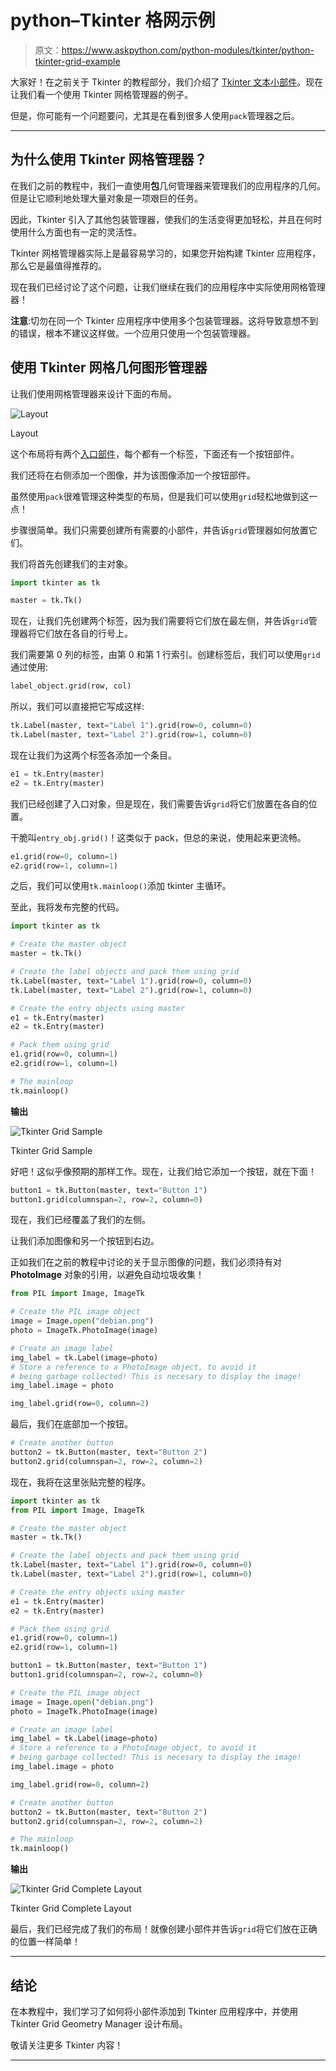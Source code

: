 # python–Tkinter 格网示例

> 原文：<https://www.askpython.com/python-modules/tkinter/python-tkinter-grid-example>

大家好！在之前关于 Tkinter 的教程部分，我们介绍了 [Tkinter 文本小部件](https://www.askpython.com/python-modules/tkinter/tkinter-text-widget-tkinter-scrollbar)。现在让我们看一个使用 Tkinter 网格管理器的例子。

但是，你可能有一个问题要问，尤其是在看到很多人使用`pack`管理器之后。

* * *

## 为什么使用 Tkinter 网格管理器？

在我们之前的教程中，我们一直使用**包**几何管理器来管理我们的应用程序的几何。但是让它顺利地处理大量对象是一项艰巨的任务。

因此，Tkinter 引入了其他包装管理器，使我们的生活变得更加轻松，并且在何时使用什么方面也有一定的灵活性。

Tkinter 网格管理器实际上是最容易学习的，如果您开始构建 Tkinter 应用程序，那么它是最值得推荐的。

现在我们已经讨论了这个问题，让我们继续在我们的应用程序中实际使用网格管理器！

**注意**:切勿在同一个 Tkinter 应用程序中使用多个包装管理器。这将导致意想不到的错误，根本不建议这样做。一个应用只使用一个包装管理器。

## 使用 Tkinter 网格几何图形管理器

让我们使用网格管理器来设计下面的布局。

![Layout](img/ee735d43161d75390bd711c5e78c7286.png)

Layout

这个布局将有两个[入口部件](https://www.askpython.com/python-modules/tkinter/tkinter-entry-widget)，每个都有一个标签，下面还有一个按钮部件。

我们还将在右侧添加一个图像，并为该图像添加一个按钮部件。

虽然使用`pack`很难管理这种类型的布局，但是我们可以使用`grid`轻松地做到这一点！

步骤很简单。我们只需要创建所有需要的小部件，并告诉`grid`管理器如何放置它们。

我们将首先创建我们的主对象。

```py
import tkinter as tk

master = tk.Tk()

```

现在，让我们先创建两个标签，因为我们需要将它们放在最左侧，并告诉`grid`管理器将它们放在各自的行号上。

我们需要第 0 列的标签，由第 0 和第 1 行索引。创建标签后，我们可以使用`grid`通过使用:

```py
label_object.grid(row, col)

```

所以，我们可以直接把它写成这样:

```py
tk.Label(master, text="Label 1").grid(row=0, column=0)
tk.Label(master, text="Label 2").grid(row=1, column=0)

```

现在让我们为这两个标签各添加一个条目。

```py
e1 = tk.Entry(master)
e2 = tk.Entry(master)

```

我们已经创建了入口对象，但是现在，我们需要告诉`grid`将它们放置在各自的位置。

干脆叫`entry_obj.grid()`！这类似于 pack，但总的来说，使用起来更流畅。

```py
e1.grid(row=0, column=1)
e2.grid(row=1, column=1)

```

之后，我们可以使用`tk.mainloop()`添加 tkinter 主循环。

至此，我将发布完整的代码。

```py
import tkinter as tk

# Create the master object
master = tk.Tk()

# Create the label objects and pack them using grid
tk.Label(master, text="Label 1").grid(row=0, column=0)
tk.Label(master, text="Label 2").grid(row=1, column=0)

# Create the entry objects using master
e1 = tk.Entry(master)
e2 = tk.Entry(master)

# Pack them using grid
e1.grid(row=0, column=1)
e2.grid(row=1, column=1)

# The mainloop
tk.mainloop()

```

**输出**

![Tkinter Grid Sample](img/4ae17dd4e393a6d70f12faf3b3f19d9f.png)

Tkinter Grid Sample

好吧！这似乎像预期的那样工作。现在，让我们给它添加一个按钮，就在下面！

```py
button1 = tk.Button(master, text="Button 1")
button1.grid(columnspan=2, row=2, column=0)

```

现在，我们已经覆盖了我们的左侧。

让我们添加图像和另一个按钮到右边。

正如我们在之前的教程中讨论的关于显示图像的问题，我们必须持有对 **PhotoImage** 对象的引用，以避免自动垃圾收集！

```py
from PIL import Image, ImageTk

# Create the PIL image object
image = Image.open("debian.png")
photo = ImageTk.PhotoImage(image)

# Create an image label
img_label = tk.Label(image=photo)
# Store a reference to a PhotoImage object, to avoid it
# being garbage collected! This is necesary to display the image!
img_label.image = photo

img_label.grid(row=0, column=2)

```

最后，我们在底部加一个按钮。

```py
# Create another button
button2 = tk.Button(master, text="Button 2")
button2.grid(columnspan=2, row=2, column=2)

```

现在，我将在这里张贴完整的程序。

```py
import tkinter as tk
from PIL import Image, ImageTk

# Create the master object
master = tk.Tk()

# Create the label objects and pack them using grid
tk.Label(master, text="Label 1").grid(row=0, column=0)
tk.Label(master, text="Label 2").grid(row=1, column=0)

# Create the entry objects using master
e1 = tk.Entry(master)
e2 = tk.Entry(master)

# Pack them using grid
e1.grid(row=0, column=1)
e2.grid(row=1, column=1)

button1 = tk.Button(master, text="Button 1")
button1.grid(columnspan=2, row=2, column=0)

# Create the PIL image object
image = Image.open("debian.png")
photo = ImageTk.PhotoImage(image)

# Create an image label
img_label = tk.Label(image=photo)
# Store a reference to a PhotoImage object, to avoid it
# being garbage collected! This is necesary to display the image!
img_label.image = photo

img_label.grid(row=0, column=2)

# Create another button
button2 = tk.Button(master, text="Button 2")
button2.grid(columnspan=2, row=2, column=2)

# The mainloop
tk.mainloop()

```

**输出**

![Tkinter Grid Complete Layout](img/c0a50979be41b29e9d119e0f6b05814c.png)

Tkinter Grid Complete Layout

最后，我们已经完成了我们的布局！就像创建小部件并告诉`grid`将它们放在正确的位置一样简单！

* * *

## 结论

在本教程中，我们学习了如何将小部件添加到 Tkinter 应用程序中，并使用 Tkinter Grid Geometry Manager 设计布局。

敬请关注更多 Tkinter 内容！

* * *